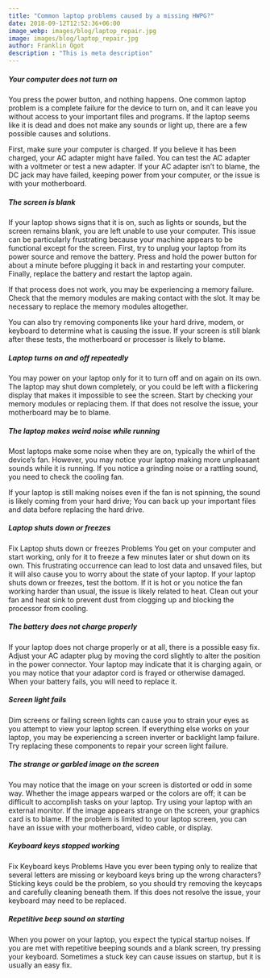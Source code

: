 ```yaml
---
title: "Common laptop problems caused by a missing HWPG?"
date: 2018-09-12T12:52:36+06:00
image_webp: images/blog/laptop_repair.jpg
image: images/blog/laptop_repair.jpg
author: Franklin Ogot
description : "This is meta description"
---
```


##### Your computer does not turn on
You press the power button, and nothing happens. One common laptop problem is a complete failure for the device to turn on, and it can leave you without access to your important files and programs. If the laptop seems like it is dead and does not make any sounds or light up, there are a few possible causes and solutions.

First, make sure your computer is charged. If you believe it has been charged, your AC adapter might have failed. You can test the AC adapter with a voltmeter or test a new adapter. If your AC adapter isn’t to blame, the DC jack may have failed, keeping power from your computer, or the issue is with your motherboard.

##### The screen is blank
If your laptop shows signs that it is on, such as lights or sounds, but the screen remains blank, you are left unable to use your computer. This issue can be particularly frustrating because your machine appears to be functional except for the screen. First, try to unplug your laptop from its power source and remove the battery. Press and hold the power button for about a minute before plugging it back in and restarting your computer. Finally, replace the battery and restart the laptop again.

If that process does not work, you may be experiencing a memory failure. Check that the memory modules are making contact with the slot. It may be necessary to replace the memory modules altogether.

You can also try removing components like your hard drive, modem, or keyboard to determine what is causing the issue. If your screen is still blank after these tests, the motherboard or processer is likely to blame.

##### Laptop turns on and off repeatedly
You may power on your laptop only for it to turn off and on again on its own. The laptop may shut down completely, or you could be left with a flickering display that makes it impossible to see the screen. Start by checking your memory modules or replacing them. If that does not resolve the issue, your motherboard may be to blame.

##### The laptop makes weird noise while running
Most laptops make some noise when they are on, typically the whirl of the device’s fan. However, you may notice your laptop making more unpleasant sounds while it is running. If you notice a grinding noise or a rattling sound, you need to check the cooling fan.

If your laptop is still making noises even if the fan is not spinning, the sound is likely coming from your hard drive; You can back up your important files and data before replacing the hard drive.

##### Laptop shuts down or freezes
Fix Laptop shuts down or freezes Problems
You get on your computer and start working, only for it to freeze a few minutes later or shut down on its own. This frustrating occurrence can lead to lost data and unsaved files, but it will also cause you to worry about the state of your laptop. If your laptop shuts down or freezes, test the bottom. If it is hot or you notice the fan working harder than usual, the issue is likely related to heat. Clean out your fan and heat sink to prevent dust from clogging up and blocking the processor from cooling.

##### The battery does not charge properly
If your laptop does not charge properly or at all, there is a possible easy fix. Adjust your AC adapter plug by moving the cord slightly to alter the position in the power connector. Your laptop may indicate that it is charging again, or you may notice that your adaptor cord is frayed or otherwise damaged. When your battery fails, you will need to replace it.

##### Screen light fails
Dim screens or failing screen lights can cause you to strain your eyes as you attempt to view your laptop screen. If everything else works on your laptop, you may be experiencing a screen inverter or backlight lamp failure. Try replacing these components to repair your screen light failure.

##### The strange or garbled image on the screen
You may notice that the image on your screen is distorted or odd in some way. Whether the image appears warped or the colors are off; it can be difficult to accomplish tasks on your laptop. Try using your laptop with an external monitor. If the image appears strange on the screen, your graphics card is to blame. If the problem is limited to your laptop screen, you can have an issue with your motherboard, video cable, or display.

##### Keyboard keys stopped working
Fix Keyboard keys Problems
Have you ever been typing only to realize that several letters are missing or keyboard keys bring up the wrong characters? Sticking keys could be the problem, so you should try removing the keycaps and carefully cleaning beneath them. If this does not resolve the issue, your keyboard may need to be replaced.

##### Repetitive beep sound on starting
When you power on your laptop, you expect the typical startup noises. If you are met with repetitive beeping sounds and a blank screen, try pressing your keyboard. Sometimes a stuck key can cause issues on startup, but it is usually an easy fix.